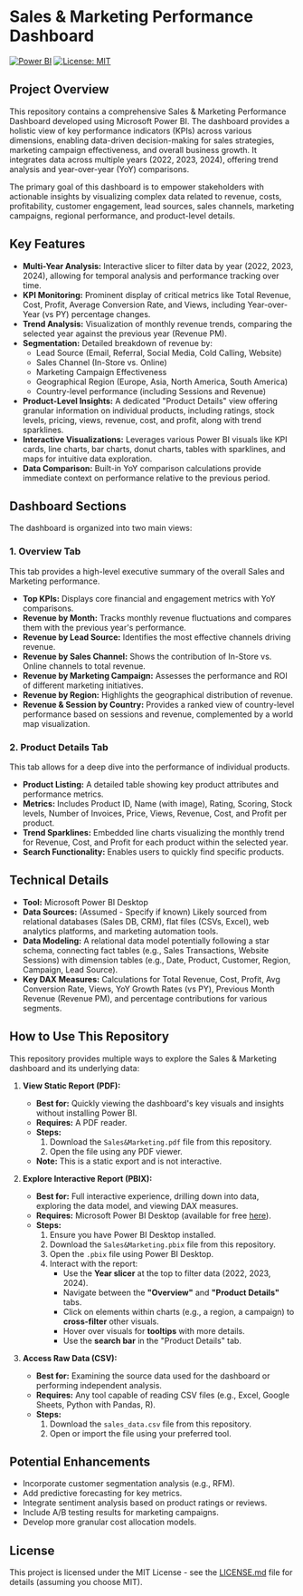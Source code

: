 # Sales & Marketing Performance Dashboard

[![Power BI](https://img.shields.io/badge/Tool-Power%20BI-F2C811?style=for-the-badge&logo=powerbi)](https://powerbi.microsoft.com/)
[![License: MIT](https://img.shields.io/badge/License-MIT-yellow.svg?style=for-the-badge)](https://opensource.org/licenses/MIT)

## Project Overview

This repository contains a comprehensive Sales & Marketing Performance Dashboard developed using Microsoft Power BI. The dashboard provides a holistic view of key performance indicators (KPIs) across various dimensions, enabling data-driven decision-making for sales strategies, marketing campaign effectiveness, and overall business growth. It integrates data across multiple years (2022, 2023, 2024), offering trend analysis and year-over-year (YoY) comparisons.

The primary goal of this dashboard is to empower stakeholders with actionable insights by visualizing complex data related to revenue, costs, profitability, customer engagement, lead sources, sales channels, marketing campaigns, regional performance, and product-level details.

## Key Features

*   **Multi-Year Analysis:** Interactive slicer to filter data by year (2022, 2023, 2024), allowing for temporal analysis and performance tracking over time.
*   **KPI Monitoring:** Prominent display of critical metrics like Total Revenue, Cost, Profit, Average Conversion Rate, and Views, including Year-over-Year (vs PY) percentage changes.
*   **Trend Analysis:** Visualization of monthly revenue trends, comparing the selected year against the previous year (Revenue PM).
*   **Segmentation:** Detailed breakdown of revenue by:
    *   Lead Source (Email, Referral, Social Media, Cold Calling, Website)
    *   Sales Channel (In-Store vs. Online)
    *   Marketing Campaign Effectiveness
    *   Geographical Region (Europe, Asia, North America, South America)
    *   Country-level performance (including Sessions and Revenue)
*   **Product-Level Insights:** A dedicated "Product Details" view offering granular information on individual products, including ratings, stock levels, pricing, views, revenue, cost, and profit, along with trend sparklines.
*   **Interactive Visualizations:** Leverages various Power BI visuals like KPI cards, line charts, bar charts, donut charts, tables with sparklines, and maps for intuitive data exploration.
*   **Data Comparison:** Built-in YoY comparison calculations provide immediate context on performance relative to the previous period.

## Dashboard Sections

The dashboard is organized into two main views:

### 1. Overview Tab

This tab provides a high-level executive summary of the overall Sales and Marketing performance.

*   **Top KPIs:** Displays core financial and engagement metrics with YoY comparisons.
*   **Revenue by Month:** Tracks monthly revenue fluctuations and compares them with the previous year's performance.
*   **Revenue by Lead Source:** Identifies the most effective channels driving revenue.
*   **Revenue by Sales Channel:** Shows the contribution of In-Store vs. Online channels to total revenue.
*   **Revenue by Marketing Campaign:** Assesses the performance and ROI of different marketing initiatives.
*   **Revenue by Region:** Highlights the geographical distribution of revenue.
*   **Revenue & Session by Country:** Provides a ranked view of country-level performance based on sessions and revenue, complemented by a world map visualization.

### 2. Product Details Tab

This tab allows for a deep dive into the performance of individual products.

*   **Product Listing:** A detailed table showing key product attributes and performance metrics.
*   **Metrics:** Includes Product ID, Name (with image), Rating, Scoring, Stock levels, Number of Invoices, Price, Views, Revenue, Cost, and Profit per product.
*   **Trend Sparklines:** Embedded line charts visualizing the monthly trend for Revenue, Cost, and Profit for each product within the selected year.
*   **Search Functionality:** Enables users to quickly find specific products.

## Technical Details

*   **Tool:** Microsoft Power BI Desktop
*   **Data Sources:** (Assumed - Specify if known) Likely sourced from relational databases (Sales DB, CRM), flat files (CSVs, Excel), web analytics platforms, and marketing automation tools.
*   **Data Modeling:** A relational data model potentially following a star schema, connecting fact tables (e.g., Sales Transactions, Website Sessions) with dimension tables (e.g., Date, Product, Customer, Region, Campaign, Lead Source).
*   **Key DAX Measures:** Calculations for Total Revenue, Cost, Profit, Avg Conversion Rate, Views, YoY Growth Rates (vs PY), Previous Month Revenue (Revenue PM), and percentage contributions for various segments.

## How to Use This Repository

This repository provides multiple ways to explore the Sales & Marketing dashboard and its underlying data:

1.  **View Static Report (PDF):**
    *   **Best for:** Quickly viewing the dashboard's key visuals and insights without installing Power BI.
    *   **Requires:** A PDF reader.
    *   **Steps:**
        1.  Download the `Sales&Marketing.pdf` file from this repository. 
        2.  Open the file using any PDF viewer.
    *   **Note:** This is a static export and is not interactive.

2.  **Explore Interactive Report (PBIX):**
    *   **Best for:** Full interactive experience, drilling down into data, exploring the data model, and viewing DAX measures.
    *   **Requires:** Microsoft Power BI Desktop (available for free [here](https://powerbi.microsoft.com/en-us/desktop/)).
    *   **Steps:**
        1.  Ensure you have Power BI Desktop installed.
        2.  Download the `Sales&Marketing.pbix` file from this repository.
        3.  Open the `.pbix` file using Power BI Desktop.
        4.  Interact with the report:
            *   Use the **Year slicer** at the top to filter data (2022, 2023, 2024).
            *   Navigate between the **"Overview"** and **"Product Details"** tabs.
            *   Click on elements within charts (e.g., a region, a campaign) to **cross-filter** other visuals.
            *   Hover over visuals for **tooltips** with more details.
            *   Use the **search bar** in the "Product Details" tab.

3.  **Access Raw Data (CSV):**
    *   **Best for:** Examining the source data used for the dashboard or performing independent analysis.
    *   **Requires:** Any tool capable of reading CSV files (e.g., Excel, Google Sheets, Python with Pandas, R).
    *   **Steps:**
        1.  Download the `sales_data.csv` file from this repository.
        2.  Open or import the file using your preferred tool.

## Potential Enhancements

*   Incorporate customer segmentation analysis (e.g., RFM).
*   Add predictive forecasting for key metrics.
*   Integrate sentiment analysis based on product ratings or reviews.
*   Include A/B testing results for marketing campaigns.
*   Develop more granular cost allocation models.


## License

This project is licensed under the MIT License - see the [LICENSE.md](LICENSE.md) file for details (assuming you choose MIT).
